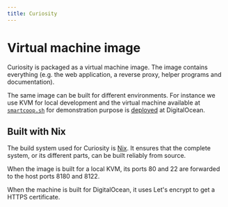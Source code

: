 ```yaml
---
title: Curiosity
---
```



# Virtual machine image

Curiosity is packaged as a virtual machine image. The image contains everything
(e.g. the web application, a reverse proxy, helper programs and documentation).

The same image can be built for different environments. For instance we use KVM
for local development and the virtual machine available at
[`smartcoop.sh`](//smartcoop.sh) for demonstration purpose is
[deployed](/documentation/deployment) at DigitalOcean.

## Built with Nix

The build system used for Curiosity is [Nix](/documentation/nix). It ensures
that the complete system, or its different parts, can be built reliably from
source.

When the image is built for a local KVM, its ports 80 and 22 are forwarded to
the host ports 8180 and 8122.

When the machine is built for DigitalOcean, it uses Let's encrypt to get a
HTTPS certificate.
